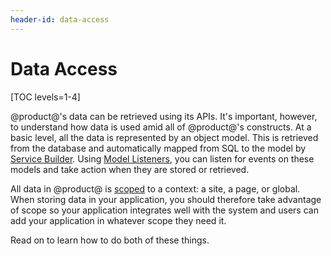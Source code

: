 ```yaml
---
header-id: data-access
---
```


# Data Access

[TOC levels=1-4]

@product@'s data can be retrieved using its APIs. It's important, however, to 
understand how data is used amid all of @product@'s constructs. At a basic 
level, all the data is represented by an object model. This is retrieved from 
the database and automatically mapped from SQL to the model by 
[Service Builder](/docs/7-0/tutorials/-/knowledge_base/t/service-builder). 
Using 
[Model Listeners](/docs/7-0/tutorials/-/knowledge_base/t/model-listeners), 
you can listen for events on these models and take action when they are stored 
or retrieved. 

All data in @product@ is 
[scoped](/docs/7-0/tutorials/-/knowledge_base/t/data-scopes) 
to a context: a site, a page, or global. When storing data in your application, 
you should therefore take advantage of scope so your application integrates 
well with the system and users can add your application in whatever scope they 
need it. 

Read on to learn how to do both of these things. 
